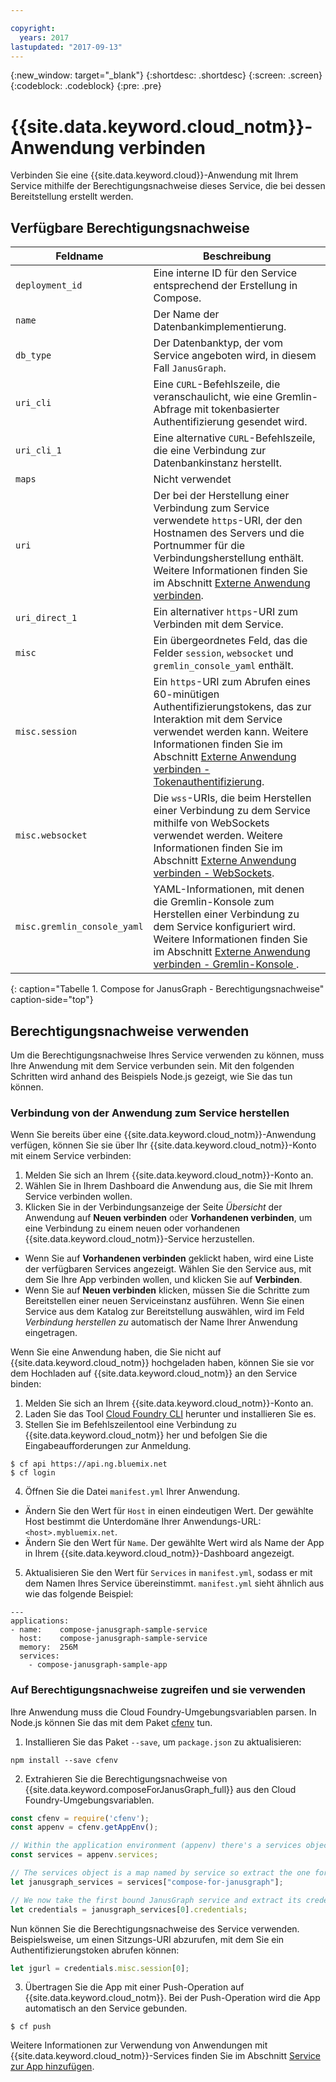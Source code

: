 ```yaml
---

copyright:
  years: 2017
lastupdated: "2017-09-13"
---
```


{:new_window: target="_blank"}
{:shortdesc: .shortdesc}
{:screen: .screen}
{:codeblock: .codeblock}
{:pre: .pre}

# {{site.data.keyword.cloud_notm}}-Anwendung verbinden

Verbinden Sie eine {{site.data.keyword.cloud}}-Anwendung mit Ihrem Service mithilfe der Berechtigungsnachweise dieses Service, die bei dessen Bereitstellung erstellt werden. 

## Verfügbare Berechtigungsnachweise

Feldname|Beschreibung
----------|-----------
`deployment_id`|Eine interne ID für den Service entsprechend der Erstellung in Compose.
`name`|Der Name der Datenbankimplementierung.
`db_type`|Der Datenbanktyp, der vom Service angeboten wird, in diesem Fall `JanusGraph`.
`uri_cli`|Eine `CURL`-Befehlszeile, die veranschaulicht, wie eine Gremlin-Abfrage mit tokenbasierter Authentifizierung gesendet wird.
`uri_cli_1`|Eine alternative `CURL`-Befehlszeile, die eine Verbindung zur Datenbankinstanz herstellt.
`maps`|Nicht verwendet
`uri`|Der bei der Herstellung einer Verbindung zum Service verwendete `https`-URI, der den Hostnamen des Servers und die Portnummer für die Verbindungsherstellung enthält. Weitere Informationen finden Sie im Abschnitt [Externe Anwendung verbinden](./connecting-external.html).
`uri_direct_1`|Ein alternativer `https`-URI zum Verbinden mit dem Service.
`misc`|Ein übergeordnetes Feld, das die Felder `session`, `websocket` und `gremlin_console_yaml` enthält.
`misc.session`| Ein `https`-URI zum Abrufen eines 60-minütigen Authentifizierungstokens, das zur Interaktion mit dem Service verwendet werden kann. Weitere Informationen finden Sie im Abschnitt [Externe Anwendung verbinden - Tokenauthentifizierung](./connecting-external.html#token-authentication).
`misc.websocket`|Die `wss`-URIs, die beim Herstellen einer Verbindung zu dem Service mithilfe von WebSockets verwendet werden. Weitere Informationen finden Sie im Abschnitt [Externe Anwendung verbinden - WebSockets](./connecting-external.html#websockets).
`misc.gremlin_console_yaml`|YAML-Informationen, mit denen die Gremlin-Konsole zum Herstellen einer Verbindung zu dem Service konfiguriert wird. Weitere Informationen finden Sie im Abschnitt [Externe Anwendung verbinden - Gremlin-Konsole ](./connecting-external.html#gremlin-console).
{: caption="Tabelle 1. Compose for JanusGraph - Berechtigungsnachweise" caption-side="top"}

## Berechtigungsnachweise verwenden

Um die Berechtigungsnachweise Ihres Service verwenden zu können, muss Ihre Anwendung mit dem Service verbunden sein. Mit den folgenden Schritten wird anhand des Beispiels Node.js gezeigt, wie Sie das tun können.

### Verbindung von der Anwendung zum Service herstellen

Wenn Sie bereits über eine {{site.data.keyword.cloud_notm}}-Anwendung verfügen, können Sie sie über Ihr {{site.data.keyword.cloud_notm}}-Konto mit einem Service verbinden:

1. Melden Sie sich an Ihrem {{site.data.keyword.cloud_notm}}-Konto an.
2. Wählen Sie in Ihrem Dashboard die Anwendung aus, die Sie mit Ihrem Service verbinden wollen.
3. Klicken Sie in der Verbindungsanzeige der Seite _Übersicht_ der Anwendung auf **Neuen verbinden** oder **Vorhandenen verbinden**, um eine Verbindung zu einem neuen oder vorhandenen {{site.data.keyword.cloud_notm}}-Service herzustellen.

  - Wenn Sie auf **Vorhandenen verbinden** geklickt haben, wird eine Liste der verfügbaren Services angezeigt. Wählen Sie den Service aus, mit dem Sie Ihre App verbinden wollen, und klicken Sie auf **Verbinden**.
  - Wenn Sie auf **Neuen verbinden** klicken, müssen Sie die Schritte zum Bereitstellen einer neuen Serviceinstanz ausführen. Wenn Sie einen Service aus dem Katalog zur Bereitstellung auswählen, wird im Feld _Verbindung herstellen zu_ automatisch der Name Ihrer Anwendung eingetragen.

Wenn Sie eine Anwendung haben, die Sie nicht auf {{site.data.keyword.cloud_notm}} hochgeladen haben, können Sie sie vor dem Hochladen auf {{site.data.keyword.cloud_notm}} an den Service binden: 

1. Melden Sie sich an Ihrem {{site.data.keyword.cloud_notm}}-Konto an.
2. Laden Sie das Tool [Cloud Foundry CLI](https://github.com/cloudfoundry/cli) herunter und installieren Sie es.
3. Stellen Sie im Befehlszeilentool eine Verbindung zu {{site.data.keyword.cloud_notm}} her und befolgen Sie die Eingabeaufforderungen zur Anmeldung.

  ```
  $ cf api https://api.ng.bluemix.net
  $ cf login
  ```

4. Öffnen Sie die Datei `manifest.yml` Ihrer Anwendung.

  - Ändern Sie den Wert für `Host` in einen eindeutigen Wert. Der gewählte Host bestimmt die Unterdomäne Ihrer Anwendungs-URL: `<host>.mybluemix.net`.
  - Ändern Sie den Wert für `Name`. Der gewählte Wert wird als Name der App in Ihrem {{site.data.keyword.cloud_notm}}-Dashboard angezeigt.

5. Aktualisieren Sie den Wert für `Services` in `manifest.yml`, sodass er mit dem Namen Ihres Service übereinstimmt. `manifest.yml` sieht ähnlich aus wie das folgende Beispiel:

  ```
  ---
  applications:
  - name:    compose-janusgraph-sample-service
    host:    compose-janusgraph-sample-service
    memory:  256M
    services:
      - compose-janusgraph-sample-app
  ```

### Auf Berechtigungsnachweise zugreifen und sie verwenden

Ihre Anwendung muss die Cloud Foundry-Umgebungsvariablen parsen. In Node.js können Sie das mit dem Paket [cfenv](https://www.npmjs.com/package/cfenv) tun.

1. Installieren Sie das Paket `--save`, um `package.json` zu aktualisieren:

  ```
  npm install --save cfenv
  ```

2. Extrahieren Sie die Berechtigungsnachweise von {{site.data.keyword.composeForJanusGraph_full}} aus den Cloud Foundry-Umgebungsvariablen.

  ```javascript
  const cfenv = require('cfenv');
  const appenv = cfenv.getAppEnv();

  // Within the application environment (appenv) there's a services object
  const services = appenv.services;

  // The services object is a map named by service so extract the one for JanusGraph
  let janusgraph_services = services["compose-for-janusgraph"];

  // We now take the first bound JanusGraph service and extract its credentials object
  let credentials = janusgraph_services[0].credentials;
  ```

  Nun können Sie die Berechtigungsnachweise des Service verwenden. Beispielsweise, um einen Sitzungs-URI abzurufen, mit dem Sie ein Authentifizierungstoken abrufen können:

  ```javascript
  let jgurl = credentials.misc.session[0];
  ```

3. Übertragen Sie die App mit einer Push-Operation auf {{site.data.keyword.cloud_notm}}. Bei der Push-Operation wird die App automatisch an den Service gebunden.

  ```
  $ cf push
  ```

Weitere Informationen zur Verwendung von Anwendungen mit {{site.data.keyword.cloud_notm}}-Services finden Sie im Abschnitt [Service zur App hinzufügen](https://console.bluemix.net/docs/services/reqnsi.html#add_service).
